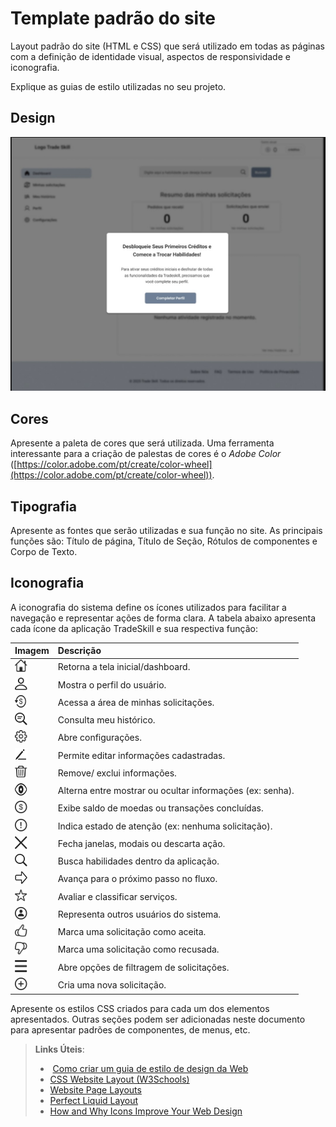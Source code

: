 # Template padrão do site

Layout padrão do site (HTML e CSS) que será utilizado em todas as páginas com a definição de identidade visual, aspectos de responsividade e iconografia.

Explique as guias de estilo utilizadas no seu projeto.

## Design
![tela_inicial](https://github.com/ICEI-PUC-Minas-PMV-SI/pmv-si-2025-2-pe1-t1-pmv-si-2025-2-pe1-projtradeskills/blob/main/docs/img/tela_inicial.jpg)


## Cores
 
Apresente a paleta de cores que será utilizada. Uma ferramenta interessante para a criação de palestas de cores é o *Adobe Color* ([https://color.adobe.com/pt/create/color-wheel](https://color.adobe.com/pt/create/color-wheel)).

## Tipografia

Apresente as fontes que serão utilizadas e sua função no site. As principais funções são: Título de página, Título de Seção, Rótulos de componentes e Corpo de Texto.

## Iconografia
A iconografia do sistema define os ícones utilizados para facilitar a navegação e representar ações de forma clara. A tabela abaixo apresenta cada ícone da aplicação TradeSkill e sua respectiva função:

| Imagem | Descrição |
| :--- | :--- |
| <img src="https://raw.githubusercontent.com/ICEI-PUC-Minas-PMV-SI/pmv-si-2025-2-pe1-t1-pmv-si-2025-2-pe1-projtradeskills/main/docs/img/icon/icon_house.svg" alt="ICON HOUSE" width="20" height="20"> | Retorna a tela inicial/dashboard. |
| <img src="https://raw.githubusercontent.com/ICEI-PUC-Minas-PMV-SI/pmv-si-2025-2-pe1-t1-pmv-si-2025-2-pe1-projtradeskills/main/docs/img/icon/icon_user.svg" alt="ICON USER" width="20" height="20"> | Mostra o perfil do usuário. |
| <img src="https://raw.githubusercontent.com/ICEI-PUC-Minas-PMV-SI/pmv-si-2025-2-pe1-t1-pmv-si-2025-2-pe1-projtradeskills/main/docs/img/icon/icon_currency.svg" alt="ICON CURRENCY" width="20" height="20"> | Acessa a área de minhas solicitações. |
| <img src="https://raw.githubusercontent.com/ICEI-PUC-Minas-PMV-SI/pmv-si-2025-2-pe1-t1-pmv-si-2025-2-pe1-projtradeskills/main/docs/img/icon/icon_search_menu.svg" alt="ICON SEARCH MENU" width="20" height="20"> | Consulta meu histórico. |
| <img src="https://raw.githubusercontent.com/ICEI-PUC-Minas-PMV-SI/pmv-si-2025-2-pe1-t1-pmv-si-2025-2-pe1-projtradeskills/main/docs/img/icon/icon_settings.svg" alt="ICON SETTINGS" width="20" height="20"> | Abre configurações. |
| <img src="https://raw.githubusercontent.com/ICEI-PUC-Minas-PMV-SI/pmv-si-2025-2-pe1-t1-pmv-si-2025-2-pe1-projtradeskills/main/docs/img/icon/icon_edit.svg" alt="ICON EDIT" width="20" height="20"> | Permite editar informações cadastradas. |
| <img src="https://raw.githubusercontent.com/ICEI-PUC-Minas-PMV-SI/pmv-si-2025-2-pe1-t1-pmv-si-2025-2-pe1-projtradeskills/main/docs/img/icon/icon_trash.svg" alt="ICON TRASH" width="20" height="20"> | Remove/ exclui informações. |
| <img src="https://raw.githubusercontent.com/ICEI-PUC-Minas-PMV-SI/pmv-si-2025-2-pe1-t1-pmv-si-2025-2-pe1-projtradeskills/main/docs/img/icon/icon_eye.svg" alt="ICON EYE" width="20" height="20"> | Alterna entre mostrar ou ocultar informações (ex: senha). |
| <img src="https://raw.githubusercontent.com/ICEI-PUC-Minas-PMV-SI/pmv-si-2025-2-pe1-t1-pmv-si-2025-2-pe1-projtradeskills/main/docs/img/icon/icon_money.svg" alt="ICON MONEY" width="20" height="20"> | Exibe saldo de moedas ou transações concluídas. |
| <img src="https://raw.githubusercontent.com/ICEI-PUC-Minas-PMV-SI/pmv-si-2025-2-pe1-t1-pmv-si-2025-2-pe1-projtradeskills/main/docs/img/icon/icon_exclamation_mark.svg" alt="ICON EXCLAMATION MARK" width="20" height="20">| Indica estado de atenção (ex: nenhuma solicitação). |
| <img src="https://raw.githubusercontent.com/ICEI-PUC-Minas-PMV-SI/pmv-si-2025-2-pe1-t1-pmv-si-2025-2-pe1-projtradeskills/main/docs/img/icon/icon_x.svg" alt="ICON X" width="20" height="20"> | Fecha janelas, modais ou descarta ação. |
| <img src="https://raw.githubusercontent.com/ICEI-PUC-Minas-PMV-SI/pmv-si-2025-2-pe1-t1-pmv-si-2025-2-pe1-projtradeskills/main/docs/img/icon/icon_search.svg" alt="ICON SEARCH" width="20" height="20"> | Busca habilidades dentro da aplicação. |
| <img src="https://raw.githubusercontent.com/ICEI-PUC-Minas-PMV-SI/pmv-si-2025-2-pe1-t1-pmv-si-2025-2-pe1-projtradeskills/main/docs/img/icon/icon_arrow.svg" alt="ICON ARROW" width="20" height="20"> | Avança para o próximo passo no fluxo. |
| <img src="https://raw.githubusercontent.com/ICEI-PUC-Minas-PMV-SI/pmv-si-2025-2-pe1-t1-pmv-si-2025-2-pe1-projtradeskills/main/docs/img/icon/icon_star.svg" alt="ICON STAR" width="20" height="20"> | Avaliar e classificar serviços. |
| <img src="https://raw.githubusercontent.com/ICEI-PUC-Minas-PMV-SI/pmv-si-2025-2-pe1-t1-pmv-si-2025-2-pe1-projtradeskills/main/docs/img/icon/icon_person_circle.svg" alt="ICON PERSON CICLE" width="20" height="20"> | Representa outros usuários do sistema. |
| <img src="https://raw.githubusercontent.com/ICEI-PUC-Minas-PMV-SI/pmv-si-2025-2-pe1-t1-pmv-si-2025-2-pe1-projtradeskills/main/docs/img/icon/icon_thumb_up.svg" alt="ICON THUMBS UP" width="20" height="20"> | Marca uma solicitação como aceita. |
| <img src="https://raw.githubusercontent.com/ICEI-PUC-Minas-PMV-SI/pmv-si-2025-2-pe1-t1-pmv-si-2025-2-pe1-projtradeskills/main/docs/img/icon/icon_thumb_down.svg" alt="ICON THUMBS DOWN" width="20" height="20"> | Marca uma solicitação como recusada. |
| <img src="https://raw.githubusercontent.com/ICEI-PUC-Minas-PMV-SI/pmv-si-2025-2-pe1-t1-pmv-si-2025-2-pe1-projtradeskills/main/docs/img/icon/icon_filter.svg" alt="ICON FILTER" width="20" height="20"> | Abre opções de filtragem de solicitações. |
| <img src="https://raw.githubusercontent.com/ICEI-PUC-Minas-PMV-SI/pmv-si-2025-2-pe1-t1-pmv-si-2025-2-pe1-projtradeskills/main/docs/img/icon/icon_plus.svg" alt="ICON PLUS" width="20" height="20"> | Cria uma nova solicitação. |

Apresente os estilos CSS criados para cada um dos elementos apresentados.
Outras seções podem ser adicionadas neste documento para apresentar padrões de componentes, de menus, etc.

> **Links Úteis**:
>
> -  [Como criar um guia de estilo de design da Web](https://edrodrigues.com.br/blog/como-criar-um-guia-de-estilo-de-design-da-web/#)
> - [CSS Website Layout (W3Schools)](https://www.w3schools.com/css/css_website_layout.asp)
> - [Website Page Layouts](http://www.cellbiol.com/bioinformatics_web_development/chapter-3-your-first-web-page-learning-html-and-css/website-page-layouts/)
> - [Perfect Liquid Layout](https://matthewjamestaylor.com/perfect-liquid-layouts)
> - [How and Why Icons Improve Your Web Design](https://usabilla.com/blog/how-and-why-icons-improve-you-web-design/)
